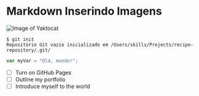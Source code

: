 # Markdown Inserindo Imagens

![Image of Yaktocat](https://octodex.github.com/images/yaktocat.png)

```
$ git init
Repositório Git vazio inicializado em /Users/skills/Projects/recipe-repository/.git/
```

``` javascript
var myVar = "Olá, mundo!";
```

- [ ] Turn on GitHub Pages
- [ ] Outline my portfolio
- [ ] Introduce myself to the world
